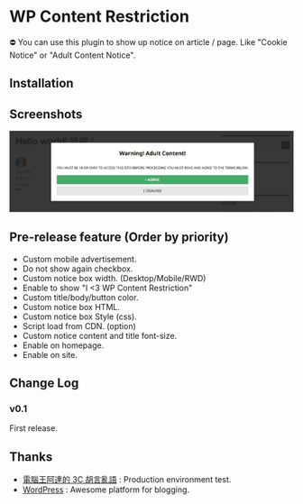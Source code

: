 # WP Content Restriction
⛔ You can use this plugin to show up notice on article / page. Like "Cookie Notice" or "Adult Content Notice".

## Installation

## Screenshots
![Notice box](assets/screenshot-1.png)

## Pre-release feature (Order by priority)
* Custom mobile advertisement.
* Do not show again checkbox.
* Custom notice box width. (Desktop/Mobile/RWD)
* Enable to show "I <3 WP Content Restriction"
* Custom title/body/button color.
* Custom notice box HTML.
* Custom notice box Style (css).
* Script load from CDN. (option)
* Custom notice content and title font-size.
* Enable on homepage.
* Enable on site.

## Change Log
### v0.1
First release.

## Thanks
* [電腦王阿達的 3C 胡言亂語](https://www.kocpc.com.tw) : Production environment test.
* [WordPress](https://wordpress.com/) : Awesome platform for blogging.